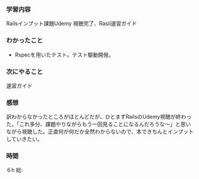 ### 学習内容
Railsインプット課題Udemy 視聴完了、Rasil速習ガイド
### わかったこと
- Rspecを用いたテスト。テスト駆動開発。
### 次にやること
速習ガイド
### 感想
訳わからなかったところがほとんどだが、ひとまずRailsのUdemy視聴が終わった。「これ多分、課題やりながらもう一回見ることになるんだろうな〜」と思いながら視聴した。正直何が何だか全然わからないので、本できちんとインプットしていきたい。
### 時間
６h
総: 
